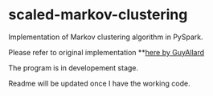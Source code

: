 # scaled-markov-clustering
Implementation of Markov clustering algorithm in PySpark.

Please refer to original implementation **[here by GuyAllard](https://github.com/GuyAllard/markov_clustering)

The program is in developement stage.

Readme will be updated once I have the working code.
